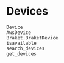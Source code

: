 # Devices

```@docs
Device
AwsDevice
Braket.BraketDevice
isavailable
search_devices
get_devices
```
